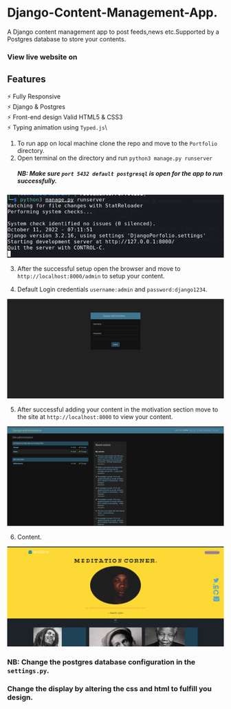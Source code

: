# Django-Content-Management-App.
A Django content management app to post feeds,news etc.Supported by a Postgres database to store your contents.


### View live website on 


## Features

⚡️ Fully Responsive\
⚡️ Django & Postgres\
⚡️ Front-end design Valid HTML5 & CSS3\
⚡️ Typing animation using `Typed.js`\

1. To run app on local machine clone the repo and move to the `Portfolio` directory.
2. Open terminal on the directory and run `python3 manage.py runserver`
      ##### NB: Make sure `port 5432 default postgresql` is open for the app to run successfully.
      
![success](success.png)


3. After the successful setup open the browser and move to `http://localhost:8000/admin` to setup your content.

4. Default Login credentials `username:admin` and `password:django1234`.

![django](admin.png)

5. After successful adding your content in the motivation section move to the site at `http://localhost:8000` to view your content. 

![content](content.png)

6. Content.

![content1](content1.png)

### NB: Change the postgres database configuration in the `settings.py`. 
###    Change the display by altering the css and html to fulfill you design.

